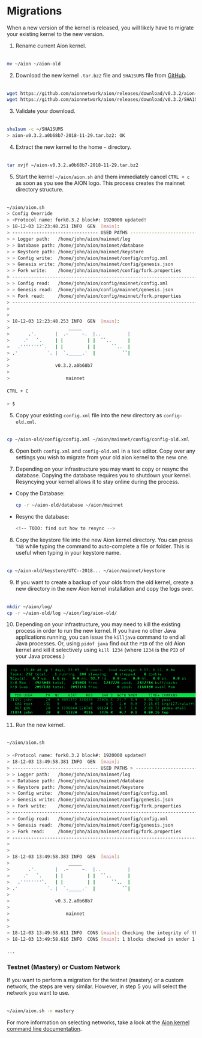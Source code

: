 # Migrations

When a new version of the kernel is released, you will likely have to migrate your existing kernel to the new version.

1. Rename current Aion kernel.

```bash

mv ~/aion ~/aion-old

```

2. Download the new kernel `.tar.bz2` file and `SHA1SUMS` file from [GitHub](https://github.com/aionnetwork/aion/releases).

```bash

wget https://github.com/aionnetwork/aion/releases/download/v0.3.2/aion-v0.3.2.a0b68b7-2018-11-29.tar.bz2 -P ~/
wget https://github.com/aionnetwork/aion/releases/download/v0.3.2/SHA1SUMS -P ~/

```

3. Validate your download.

```bash

sha1sum -c ~/SHA1SUMS
> aion-v0.3.2.a0b68b7-2018-11-29.tar.bz2: OK

```

4. Extract the new kernel to the home `~` directory.

```bash

tar xvjf ~/aion-v0.3.2.a0b68b7-2018-11-29.tar.bz2

```

5. Start the kernel `~/aion/aion.sh` and them immediately cancel `CTRL + c` as soon as you see the AION logo. This process creates the mainnet directory structure.

```bash

~/aion/aion.sh
> Config Override
> <Protocol name: fork0.3.2 block#: 1920000 updated!
> 18-12-03 12:23:48.251 INFO  GEN  [main]: 
> -------------------------------- USED PATHS --------------------------------
> > Logger path:   /home/john/aion/mainnet/log
> > Database path: /home/john/aion/mainnet/database
> > Keystore path: /home/john/aion/mainnet/keystore
> > Config write:  /home/john/aion/mainnet/config/config.xml
> > Genesis write: /home/john/aion/mainnet/config/genesis.json
> > Fork write:    /home/john/aion/mainnet/config/fork.properties
> ----------------------------------------------------------------------------
> > Config read:   /home/john/aion/config/mainnet/config.xml
> > Genesis read:  /home/john/aion/config/mainnet/genesis.json
> > Fork read:     /home/john/aion/config/mainnet/fork.properties
> ----------------------------------------------------------------------------
>
>
> 18-12-03 12:23:48.253 INFO  GEN  [main]:
>                      _____
>       .'.       |  .~     ~.  |..          |
>     .'   `.     | |         | |  ``..      |
>   .''''''''`.   | |         | |      ``..  |
> .'           `. |  `._____.'  |          ``|
>
>                 v0.3.2.a0b68b7
>
>                     mainnet

CTRL + C

> $

```

5. Copy your existing `config.xml` file into the new directory as `config-old.xml`.

```bash

cp ~/aion-old/config/config.xml ~/aion/mainnet/config/config-old.xml

```

6. Open both `config.xml` and `config-old.xml` in a text editor. Copy over any settings you wish to migrate from your old aion kernel to the new one.

7. Depending on your infrastructure you may want to copy or resync the database. Copying the database requires you to shutdown your kernel. Resyncying your kernel allows it to stay online during the process.

  - Copy the Database:

    ```bash
    cp -r ~/aion-old/database ~/aion/mainnet
    ```

  - Resync the database:

    ```bash
    <!-- TODO: find out how to resync -->
    ```

8. Copy the keystore file into the new Aion kernel directory. You can press `TAB` while typing the command to auto-complete a file or folder. This is useful when typing in your keystore name.

```bash

cp ~/aion-old/keystore/UTC--2018... ~/aion/mainnet/keystore

```

9. If you want to create a backup of your olds from the old kernel, create a new directory in the new Aion kernel installation and copy the logs over.

```bash

mkdir ~/aion/log/
cp -r ~/aion-old/log ~/aion/log/aion-old/

```

10. Depending on your infrastructure, you may need to kill the existing process in order to run the new kernel. If you have no other Java applications running, you can issue the `killjava` command to end all Java processes. Or, using `pidof java` find out the `PID` of the old Aion kernel and kill it selectively using `kill 1234` (where `1234` is the `PID` of your Java process.)

![TOP view of some processes running on Ubuntu](images/kill-java-processes.png)

11. Run the new kernel.

```bash

~/aion/aion.sh

> <Protocol name: fork0.3.2 block#: 1920000 updated!
> 18-12-03 13:49:58.381 INFO  GEN  [main]:
> -------------------------------- USED PATHS > --------------------------------
> > Logger path:   /home/john/aion/mainnet/log
> > Database path: /home/john/aion/mainnet/database
> > Keystore path: /home/john/aion/mainnet/keystore
> > Config write:  /home/john/aion/mainnet/config/config.xml
> > Genesis write: /home/john/aion/mainnet/config/genesis.json
> > Fork write:    /home/john/aion/mainnet/config/fork.properties
> -------------------------------------------------------------------------> ---
> > Config read:   /home/john/aion/mainnet/config/config.xml
> > Genesis read:  /home/john/aion/mainnet/config/genesis.json
> > Fork read:     /home/john/aion/mainnet/config/fork.properties
> -------------------------------------------------------------------------> ---
>
>
> 18-12-03 13:49:58.383 INFO  GEN  [main]:
>                      _____
>       .'.       |  .~     ~.  |..          |
>     .'   `.     | |         | |  ``..      |
>   .''''''''`.   | |         | |      ``..  |
> .'           `. |  `._____.'  |          ``|
>
>                 v0.3.2.a0b68b7
>
>                     mainnet
>
>
> 18-12-03 13:49:58.611 INFO  CONS [main]: Checking the integrity of the > total difficulty information...
> 18-12-03 13:49:58.616 INFO  CONS [main]: 1 blocks checked in under 1 sec.

...

```

### Testnet (Mastery) or Custom Network

If you want to perform a migration for the testnet (mastery) or a custom network, the steps are very similar. However, in step 5 you will select the network you want to use.

```bash

~/aion/aion.sh -n mastery

```

For more information on selecting networks, take a look at the [Aion kernel command line documentation](/aion-node/kernel/command-line).